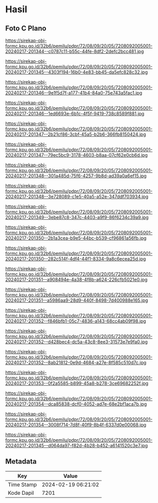# Hasil

## Foto C Plano

https://sirekap-obj-formc.kpu.go.id/32b6/pemilu/pdpr/72/08/09/20/05/7208092005001-20240217-201344--c0787c11-b55c-44fe-8df2-2defc2bcc481.jpg

https://sirekap-obj-formc.kpu.go.id/32b6/pemilu/pdpr/72/08/09/20/05/7208092005001-20240217-201345--4303f194-16b0-4e83-bb45-da5efc828c32.jpg

https://sirekap-obj-formc.kpu.go.id/32b6/pemilu/pdpr/72/08/09/20/05/7208092005001-20240217-201346--9e1f5d7f-a177-41b4-84a0-75e743a5fac1.jpg

https://sirekap-obj-formc.kpu.go.id/32b6/pemilu/pdpr/72/08/09/20/05/7208092005001-20240217-201346--1ed6693e-6b1c-4f5f-9419-738c8589f881.jpg

https://sirekap-obj-formc.kpu.go.id/32b6/pemilu/pdpr/72/08/09/20/05/7208092005001-20240217-201347--2b21cf86-3cbf-45a5-b2b6-366fb8150424.jpg

https://sirekap-obj-formc.kpu.go.id/32b6/pemilu/pdpr/72/08/09/20/05/7208092005001-20240217-201347--79ec5bc9-3178-4603-b8aa-07cf62e0cb6d.jpg

https://sirekap-obj-formc.kpu.go.id/32b6/pemilu/pdpr/72/08/09/20/05/7208092005001-20240217-201348--301a485d-75f6-4257-9b8d-ad39a0a6ef15.jpg

https://sirekap-obj-formc.kpu.go.id/32b6/pemilu/pdpr/72/08/09/20/05/7208092005001-20240217-201348--3e728089-c1e5-40a5-a52e-347ddf703934.jpg

https://sirekap-obj-formc.kpu.go.id/32b6/pemilu/pdpr/72/08/09/20/05/7208092005001-20240217-201349--3ebe87c8-347c-4403-a9f9-86f6234c39a9.jpg

https://sirekap-obj-formc.kpu.go.id/32b6/pemilu/pdpr/72/08/09/20/05/7208092005001-20240217-201350--2b1a3cea-b9e5-44bc-b539-cf96861a56fb.jpg

https://sirekap-obj-formc.kpu.go.id/32b6/pemilu/pdpr/72/08/09/20/05/7208092005001-20240217-201350--282c514f-4df4-44f1-8334-9a8c6ecea25d.jpg

https://sirekap-obj-formc.kpu.go.id/32b6/pemilu/pdpr/72/08/09/20/05/7208092005001-20240217-201351--a908494e-4a38-4f8b-a624-226cfb5021e0.jpg

https://sirekap-obj-formc.kpu.go.id/32b6/pemilu/pdpr/72/08/09/20/05/7208092005001-20240217-201351--a5986aa9-28d9-440f-8498-7d400988e165.jpg

https://sirekap-obj-formc.kpu.go.id/32b6/pemilu/pdpr/72/08/09/20/05/7208092005001-20240217-201352--f846bfb1-05c7-4836-a143-68cc4ab09f98.jpg

https://sirekap-obj-formc.kpu.go.id/32b6/pemilu/pdpr/72/08/09/20/05/7208092005001-20240217-201352--d428bec4-dc5a-43c8-8ee3-31573e7e9fa0.jpg

https://sirekap-obj-formc.kpu.go.id/32b6/pemilu/pdpr/72/08/09/20/05/7208092005001-20240217-201352--8ab21812-0e9d-4684-a27e-8f585c510d7c.jpg

https://sirekap-obj-formc.kpu.go.id/32b6/pemilu/pdpr/72/08/09/20/05/7208092005001-20240217-201353--0f2a5585-b899-45a8-b278-3ce69682252f.jpg

https://sirekap-obj-formc.kpu.go.id/32b6/pemilu/pdpr/72/08/09/20/05/7208092005001-20240217-201354--dca85838-dcf0-4052-ad7e-68e2bf1aca7b.jpg

https://sirekap-obj-formc.kpu.go.id/32b6/pemilu/pdpr/72/08/09/20/05/7208092005001-20240217-201354--3008f714-7d8f-40f9-8b4f-6337d0e00068.jpg

https://sirekap-obj-formc.kpu.go.id/32b6/pemilu/pdpr/72/08/09/20/05/7208092005001-20240217-201345--d064da97-f82d-4b28-b452-a6141520c3e7.jpg


## Metadata

| Key        | Value               |
| ---------- | ------------------- |
| Time Stamp | 2024-02-19 06:21:02 |
| Kode Dapil | 7201                |




